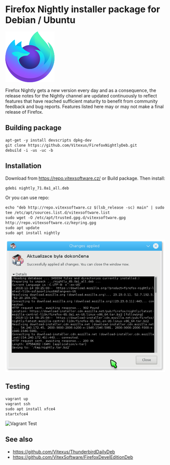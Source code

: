 Firefox Nightly installer package for Debian / Ubuntu
=====================================================

![FirefoxNightly](nightly.svg?raw=true "Nightly logo")

Firefox Nightly gets a new version every day and as a consequence, the release notes for the Nightly channel are updated continuously to reflect features that have reached sufficient maturity to benefit from community feedback and bug reports. Features listed here may or may not make a final release of Firefox.


Building package
----------------

    apt-get -y install devscripts dpkg-dev
    git clone https://github.com/Vitexus/FirefoxNightlyDeb.git
    debuild -i -us -uc -b


Installation
------------

Download from https://repo.vitexsoftware.cz/  or Build package. Then install:

    gdebi nightly_71.0a1_all.deb


Or you can use repo:

    echo "deb http://repo.vitexsoftware.cz $(lsb_release -sc) main" | sudo tee /etc/apt/sources.list.d/vitexsoftware.list
    sudo wget -O /etc/apt/trusted.gpg.d/vitexsoftware.gpg http://repo.vitexsoftware.cz/keyring.gpg
    sudo apt update
    sudo apt install nightly



![Updating](installing.png?raw=true "Updating")


Testing
-------

    vagrant up
    vagrant ssh
    sudo apt install xfce4
    startxfce4


![Vagrant Test](vagrantubuntu.png?raw=true "Nightly in Ubuntu")


See also
--------
 * https://github.com/Vitexus/ThunderbirdDailyDeb 
 * https://github.com/VitexSoftware/FirefoxDevelEditionDeb
 
